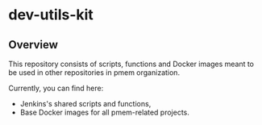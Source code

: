 # dev-utils-kit

## Overview

This repository consists of scripts, functions and Docker images meant
to be used in other repositories in pmem organization.

Currently, you can find here:
  - Jenkins's shared scripts and functions,
  - Base Docker images for all pmem-related projects.
